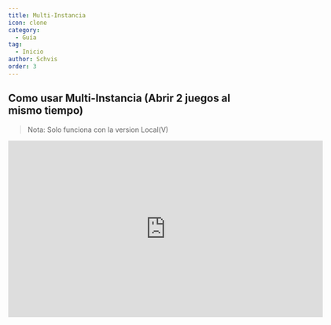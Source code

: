 ```yaml
---
title: Multi-Instancia
icon: clone 
category:
  - Guía
tag:
  - Inicio
author: Schvis
order: 3
---
```


## Como usar Multi-Instancia (Abrir 2 juegos al mismo tiempo)

 > Nota:
 > Solo funciona con la version Local(V)
<iframe width="640" height="360" src="https://www.youtube.com/embed/pSAxKoneT64" title="Multi-Instance V (Updated)" frameborder="0" allow="accelerometer; autoplay; clipboard-write; encrypted-media; gyroscope; picture-in-picture; web-share" allowfullscreen></iframe>

